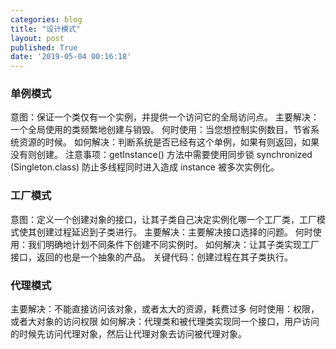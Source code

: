 ```yaml
---
categories: blog
title: "设计模式"
layout: post
published: True
date: '2019-05-04 00:16:18'
---
```


### 单例模式

意图：保证一个类仅有一个实例，并提供一个访问它的全局访问点。
主要解决：一个全局使用的类频繁地创建与销毁。
何时使用：当您想控制实例数目，节省系统资源的时候。
如何解决：判断系统是否已经有这个单例，如果有则返回，如果没有则创建。
注意事项：getInstance() 方法中需要使用同步锁 synchronized (Singleton.class) 防止多线程同时进入造成 instance 被多次实例化。

### 工厂模式

意图：定义一个创建对象的接口，让其子类自己决定实例化哪一个工厂类，工厂模式使其创建过程延迟到子类进行。
主要解决：主要解决接口选择的问题。
何时使用：我们明确地计划不同条件下创建不同实例时。
如何解决：让其子类实现工厂接口，返回的也是一个抽象的产品。
关键代码：创建过程在其子类执行。

### 代理模式

主要解决：不能直接访问该对象，或者太大的资源，耗费过多
何时使用：权限，或者大对象的访问权限
如何解决：代理类和被代理类实现同一个接口，用户访问的时候先访问代理对象，然后让代理对象去访问被代理对象。
